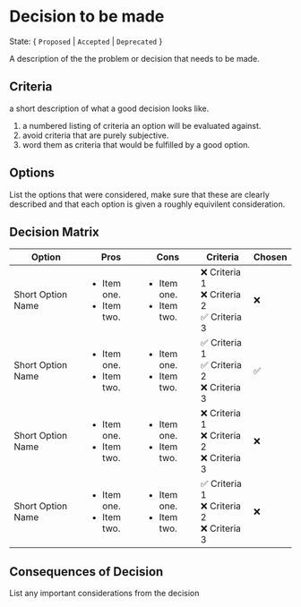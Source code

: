 Decision to be made
===================

State: { `Proposed` | `Accepted` | `Deprecated` }

A description of the the problem or decision that needs to be made.

Criteria
--------

a short description of what a good decision looks like.

1. a numbered listing of criteria an option will be evaluated against.
2. avoid criteria that are purely subjective.
3. word them as criteria that would be fulfilled by a good option.

Options
-------

List the options that were considered, make sure that these are clearly described and that each option is given a roughly equivilent consideration.

Decision Matrix
---------------

| Option            | Pros         | Cons         | Criteria                 | Chosen               |
|-------------------|--------------|--------------|--------------------------|----------------------|
| Short Option Name | <ul><li>Item one.</li><li>Item two.</li></ul> | <ul><li>Item one.</li><li>Item two.</li></ul> |  :x: Criteria 1<br> :x: Criteria 2<br> :white_check_mark: Criteria 3  | :x: |
| Short Option Name | <ul><li>Item one.</li><li>Item two.</li></ul> | <ul><li>Item one.</li><li>Item two.</li></ul> |  :white_check_mark: Criteria 1<br> :white_check_mark: Criteria 2<br> :x: Criteria 3  | :white_check_mark: |
| Short Option Name | <ul><li>Item one.</li><li>Item two.</li></ul> | <ul><li>Item one.</li><li>Item two.</li></ul> |  :x: Criteria 1<br> :x: Criteria 2<br> :x: Criteria 3  | :x: |
| Short Option Name | <ul><li>Item one.</li><li>Item two.</li></ul> | <ul><li>Item one.</li><li>Item two.</li></ul> |  :white_check_mark: Criteria 1<br> :x: Criteria 2<br> :x: Criteria 3  | :x: |

Consequences of Decision
------------------------

List any important considerations from the decision
